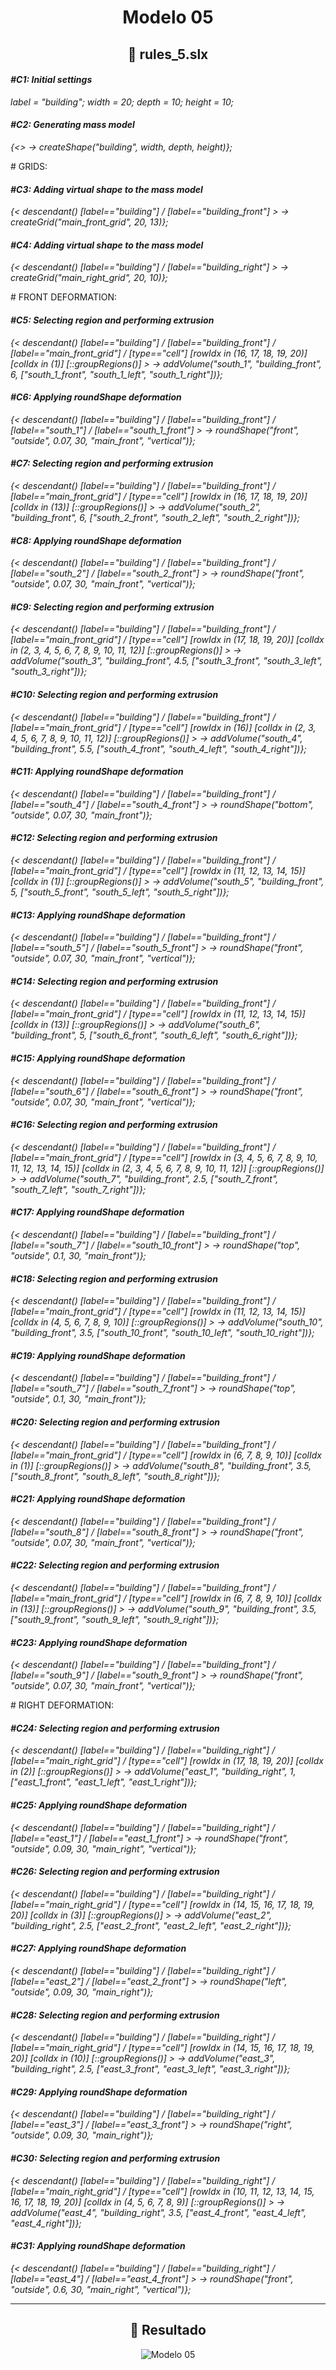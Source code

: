 <h1 align="center">Modelo 05</h2>

<h2 align="center">📝 rules_5.slx</h2>

#### **_\#C1: Initial settings_**

_label = "building"; width = 20; depth = 10; height = 10;_

#### **_\#C2: Generating mass model_**

_{<> -> createShape("building", width, depth, height)};_

\# GRIDS:

#### **_\#C3: Adding virtual shape to the mass model_**

_{< descendant() [label=="building"] / [label=="building_front"] > -> createGrid("main_front_grid", 20, 13)};_

#### **_\#C4: Adding virtual shape to the mass model_**

_{< descendant() [label=="building"] / [label=="building_right"] > -> createGrid("main_right_grid", 20, 10)};_

\# FRONT DEFORMATION:

#### **_\#C5: Selecting region and performing extrusion_**

_{< descendant() [label=="building"] / [label=="building_front"] / [label=="main_front_grid"] / [type=="cell"] [rowIdx in (16, 17, 18, 19, 20)] [colIdx in (1)] [::groupRegions()] > -> addVolume("south_1", "building_front", 6, ["south_1_front", "south_1_left", "south_1_right"])};_

#### **_\#C6: Applying roundShape deformation_**

_{< descendant() [label=="building"] / [label=="building_front"] / [label=="south_1"] / [label=="south_1_front"] > -> roundShape("front", "outside", 0.07, 30, "main_front", "vertical")};_

#### **_\#C7: Selecting region and performing extrusion_**

_{< descendant() [label=="building"] / [label=="building_front"] / [label=="main_front_grid"] / [type=="cell"] [rowIdx in (16, 17, 18, 19, 20)] [colIdx in (13)] [::groupRegions()] > -> addVolume("south_2", "building_front", 6, ["south_2_front", "south_2_left", "south_2_right"])};_

#### **_\#C8: Applying roundShape deformation_**

_{< descendant() [label=="building"] / [label=="building_front"] / [label=="south_2"] / [label=="south_2_front"] > -> roundShape("front", "outside", 0.07, 30, "main_front", "vertical")};_

#### **_\#C9: Selecting region and performing extrusion_**

_{< descendant() [label=="building"] / [label=="building_front"] / [label=="main_front_grid"] / [type=="cell"] [rowIdx in (17, 18, 19, 20)] [colIdx in (2, 3, 4, 5, 6, 7, 8, 9, 10, 11, 12)] [::groupRegions()] > -> addVolume("south_3", "building_front", 4.5, ["south_3_front", "south_3_left", "south_3_right"])};_

#### **_\#C10: Selecting region and performing extrusion_**

_{< descendant() [label=="building"] / [label=="building_front"] / [label=="main_front_grid"] / [type=="cell"] [rowIdx in (16)] [colIdx in (2, 3, 4, 5, 6, 7, 8, 9, 10, 11, 12)] [::groupRegions()] > -> addVolume("south_4", "building_front", 5.5, ["south_4_front", "south_4_left", "south_4_right"])};_

#### **_\#C11: Applying roundShape deformation_**

_{< descendant() [label=="building"] / [label=="building_front"] / [label=="south_4"] / [label=="south_4_front"] > -> roundShape("bottom", "outside", 0.07, 30, "main_front")};_

#### **_\#C12: Selecting region and performing extrusion_**

_{< descendant() [label=="building"] / [label=="building_front"] / [label=="main_front_grid"] / [type=="cell"] [rowIdx in (11, 12, 13, 14, 15)] [colIdx in (1)] [::groupRegions()] > -> addVolume("south_5", "building_front", 5, ["south_5_front", "south_5_left", "south_5_right"])};_

#### **_\#C13: Applying roundShape deformation_**

_{< descendant() [label=="building"] / [label=="building_front"] / [label=="south_5"] / [label=="south_5_front"] > -> roundShape("front", "outside", 0.07, 30, "main_front", "vertical")};_

#### **_\#C14: Selecting region and performing extrusion_**

_{< descendant() [label=="building"] / [label=="building_front"] / [label=="main_front_grid"] / [type=="cell"] [rowIdx in (11, 12, 13, 14, 15)] [colIdx in (13)] [::groupRegions()] > -> addVolume("south_6", "building_front", 5, ["south_6_front", "south_6_left", "south_6_right"])};_

#### **_\#C15: Applying roundShape deformation_**

_{< descendant() [label=="building"] / [label=="building_front"] / [label=="south_6"] / [label=="south_6_front"] > -> roundShape("front", "outside", 0.07, 30, "main_front", "vertical")};_

#### **_\#C16: Selecting region and performing extrusion_**

_{< descendant() [label=="building"] / [label=="building_front"] / [label=="main_front_grid"] / [type=="cell"] [rowIdx in (3, 4, 5, 6, 7, 8, 9, 10, 11, 12, 13, 14, 15)] [colIdx in (2, 3, 4, 5, 6, 7, 8, 9, 10, 11, 12)] [::groupRegions()] > -> addVolume("south_7", "building_front", 2.5, ["south_7_front", "south_7_left", "south_7_right"])};_

#### **_\#C17: Applying roundShape deformation_**

_{< descendant() [label=="building"] / [label=="building_front"] / [label=="south_7"] / [label=="south_10_front"] > -> roundShape("top", "outside", 0.1, 30, "main_front")};_

#### **_\#C18: Selecting region and performing extrusion_**

_{< descendant() [label=="building"] / [label=="building_front"] / [label=="main_front_grid"] / [type=="cell"] [rowIdx in (11, 12, 13, 14, 15)] [colIdx in (4, 5, 6, 7, 8, 9, 10)] [::groupRegions()] > -> addVolume("south_10", "building_front", 3.5, ["south_10_front", "south_10_left", "south_10_right"])};_

#### **_\#C19: Applying roundShape deformation_**

_{< descendant() [label=="building"] / [label=="building_front"] / [label=="south_7"] / [label=="south_7_front"] > -> roundShape("top", "outside", 0.1, 30, "main_front")};_

#### **_\#C20: Selecting region and performing extrusion_**

_{< descendant() [label=="building"] / [label=="building_front"] / [label=="main_front_grid"] / [type=="cell"] [rowIdx in (6, 7, 8, 9, 10)] [colIdx in (1)] [::groupRegions()] > -> addVolume("south_8", "building_front", 3.5, ["south_8_front", "south_8_left", "south_8_right"])};_

#### **_\#C21: Applying roundShape deformation_**

_{< descendant() [label=="building"] / [label=="building_front"] / [label=="south_8"] / [label=="south_8_front"] > -> roundShape("front", "outside", 0.07, 30, "main_front", "vertical")};_

#### **_\#C22: Selecting region and performing extrusion_**

_{< descendant() [label=="building"] / [label=="building_front"] / [label=="main_front_grid"] / [type=="cell"] [rowIdx in (6, 7, 8, 9, 10)] [colIdx in (13)] [::groupRegions()] > -> addVolume("south_9", "building_front", 3.5, ["south_9_front", "south_9_left", "south_9_right"])};_

#### **_\#C23: Applying roundShape deformation_**

_{< descendant() [label=="building"] / [label=="building_front"] / [label=="south_9"] / [label=="south_9_front"] > -> roundShape("front", "outside", 0.07, 30, "main_front", "vertical")};_

\# RIGHT DEFORMATION:

#### **_\#C24: Selecting region and performing extrusion_**

_{< descendant() [label=="building"] / [label=="building_right"] / [label=="main_right_grid"] / [type=="cell"] [rowIdx in (17, 18, 19, 20)] [colIdx in (2)] [::groupRegions()] > -> addVolume("east_1", "building_right", 1, ["east_1_front", "east_1_left", "east_1_right"])};_

#### **_\#C25: Applying roundShape deformation_**

_{< descendant() [label=="building"] / [label=="building_right"] / [label=="east_1"] / [label=="east_1_front"] > -> roundShape("front", "outside", 0.09, 30, "main_right", "vertical")};_

#### **_\#C26: Selecting region and performing extrusion_**

_{< descendant() [label=="building"] / [label=="building_right"] / [label=="main_right_grid"] / [type=="cell"] [rowIdx in (14, 15, 16, 17, 18, 19, 20)] [colIdx in (3)] [::groupRegions()] > -> addVolume("east_2", "building_right", 2.5, ["east_2_front", "east_2_left", "east_2_right"])};_

#### **_\#C27: Applying roundShape deformation_**

_{< descendant() [label=="building"] / [label=="building_right"] / [label=="east_2"] / [label=="east_2_front"] > -> roundShape("left", "outside", 0.09, 30, "main_right")};_

#### **_\#C28: Selecting region and performing extrusion_**

_{< descendant() [label=="building"] / [label=="building_right"] / [label=="main_right_grid"] / [type=="cell"] [rowIdx in (14, 15, 16, 17, 18, 19, 20)] [colIdx in (10)] [::groupRegions()] > -> addVolume("east_3", "building_right", 2.5, ["east_3_front", "east_3_left", "east_3_right"])};_

#### **_\#C29: Applying roundShape deformation_**

_{< descendant() [label=="building"] / [label=="building_right"] / [label=="east_3"] / [label=="east_3_front"] > -> roundShape("right", "outside", 0.09, 30, "main_right")};_

#### **_\#C30: Selecting region and performing extrusion_**

_{< descendant() [label=="building"] / [label=="building_right"] / [label=="main_right_grid"] / [type=="cell"] [rowIdx in (10, 11, 12, 13, 14, 15, 16, 17, 18, 19, 20)] [colIdx in (4, 5, 6, 7, 8, 9)] [::groupRegions()] > -> addVolume("east_4", "building_right", 3.5, ["east_4_front", "east_4_left", "east_4_right"])};_

#### **_\#C31: Applying roundShape deformation_**

_{< descendant() [label=="building"] / [label=="building_right"] / [label=="east_4"] / [label=="east_4_front"] > -> roundShape("front", "outside", 0.6, 30, "main_right", "vertical")};_

---

<h2 align="center">🏢 Resultado</h2>

<div align="center">
  <img src="modelo_05.png" alt="Modelo 05">
</div>
